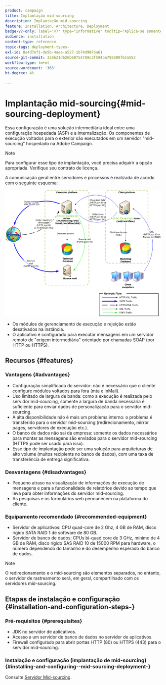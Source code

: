 ```yaml
---
product: campaign
title: Implantação mid-sourcing
description: Implantação mid-sourcing
feature: Installation, Architecture, Deployment
badge-v7-only: label="v7" type="Informative" tooltip="Aplica-se somente ao Campaign Classic v7"
audience: installation
content-type: reference
topic-tags: deployment-types-
exl-id: 8a4d7ef1-de5b-4aee-a527-1b74d987ba61
source-git-commit: 3a9b21d626b60754789c3f594ba798309f62a553
workflow-type: tm+mt
source-wordcount: '363'
ht-degree: 4%

---
```


# Implantação mid-sourcing{#mid-sourcing-deployment}



Essa configuração é uma solução intermediária ideal entre uma configuração hospedada (ASP) e a internalização. Os componentes de execução voltados para o exterior são executados em um servidor &quot;mid-sourcing&quot; hospedado na Adobe Campaign.

>[!NOTE]
>
>Para configurar esse tipo de implantação, você precisa adquirir a opção apropriada. Verifique seu contrato de licença.

A comunicação geral entre servidores e processos é realizada de acordo com o seguinte esquema:

![](assets/s_ncs_install_midsourcing.png)

* Os módulos de gerenciamento de execução e rejeição estão desativados na instância.
* O aplicativo é configurado para executar mensagens em um servidor remoto de &quot;origem intermediária&quot; orientado por chamadas SOAP (por HTTP ou HTTPS).

## Recursos {#features}

### Vantagens {#advantages}

* Configuração simplificada do servidor: não é necessário que o cliente configure módulos voltados para fora (mta e inMail).
* Uso limitado de largura de banda: como a execução é realizada pelo servidor mid-sourcing, somente a largura de banda necessária é suficiente para enviar dados de personalização para o servidor mid-sourcing.
* A alta disponibilidade não é mais um problema interno: o problema é transferido para o servidor mid-sourcing (redirecionamento, mirror pages, servidores de execução etc.).
* O banco de dados não sai da empresa: somente os dados necessários para montar as mensagens são enviados para o servidor mid-sourcing (HTTPS pode ser usado para isso).
* Esse tipo de implantação pode ser uma solução para arquiteturas de alto volume (muitos recipients no banco de dados), com uma taxa de transferência de entrega significativa.

### Desvantagens {#disadvantages}

* Pequeno atraso na visualização de informações de execução de mensagens e para a funcionalidade de relatórios devido ao tempo que leva para obter informações do servidor mid-sourcing.
* As pesquisas e os formulários web permanecem na plataforma do cliente.

### Equipamento recomendado {#recommended-equipment}

* Servidor de aplicativos: CPU quad-core de 2 Ghz, 4 GB de RAM, disco rígido SATA RAID 1 de software de 80 GB.
* Servidor de banco de dados: CPUs bi-quad core de 3 GHz, mínimo de 4 GB de RAM, disco rígido SAS RAID 10 de 15000 RPM para hardware, o número dependendo do tamanho e do desempenho esperado do banco de dados.

>[!NOTE]
>
>O redirecionamento e o mid-sourcing são elementos separados, no entanto, o servidor de rastreamento será, em geral, compartilhado com os servidores mid-sourcing.

## Etapas de instalação e configuração {#installation-and-configuration-steps-}

### Pré-requisitos {#prerequisites}

* JDK no servidor de aplicativos.
* Acesso a um servidor de banco de dados no servidor de aplicativos.
* Firewall configurado para abrir portas HTTP (80) ou HTTPS (443) para o servidor mid-sourcing.

### Instalação e configuração (implantação de mid-sourcing) {#installing-and-configuring--mid-sourcing-deployment-}

Consulte [Servidor Mid-sourcing](../../installation/using/mid-sourcing-server.md).
